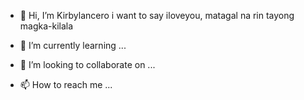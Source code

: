 - 👋 Hi, I’m Kirbylancero i want to say iloveyou, matagal na rin tayong magka-kilala
  
- 🌱 I’m currently learning ...
- 💞️ I’m looking to collaborate on ...
- 📫 How to reach me ...

<!---
Kirbylancero/Kirbylancero is a ✨ special ✨ repository because its `README.md` (this file) appears on your GitHub profile.
You can click the Preview link to take a look at your changes.
--->
